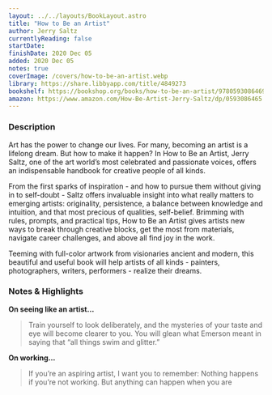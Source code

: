 ```yaml
---
layout: ../../layouts/BookLayout.astro
title: "How to Be an Artist"
author: Jerry Saltz
currentlyReading: false
startDate: 
finishDate: 2020 Dec 05
added: 2020 Dec 05
notes: true
coverImage: /covers/how-to-be-an-artist.webp
library: https://share.libbyapp.com/title/4849273
bookshelf: https://bookshop.org/books/how-to-be-an-artist/9780593086469
amazon: https://www.amazon.com/How-Be-Artist-Jerry-Saltz/dp/0593086465
---
```


### Description
Art has the power to change our lives. For many, becoming an artist is a lifelong dream. But how to make it happen? In How to Be an Artist, Jerry Saltz, one of the art world’s most celebrated and passionate voices, offers an indispensable handbook for creative people of all kinds.

From the first sparks of inspiration - and how to pursue them without giving in to self-doubt - Saltz offers invaluable insight into what really matters to emerging artists: originality, persistence, a balance between knowledge and intuition, and that most precious of qualities, self-belief. Brimming with rules, prompts, and practical tips, How to Be an Artist gives artists new ways to break through creative blocks, get the most from materials, navigate career challenges, and above all find joy in the work.

Teeming with full-color artwork from visionaries ancient and modern, this beautiful and useful book will help artists of all kinds - painters, photographers, writers, performers - realize their dreams.

### Notes & Highlights
**On seeing like an artist…**
> Train yourself to look deliberately, and the mysteries of your taste and eye will become clearer to you. You will glean what Emerson meant in saying that “all things swim and glitter.”

**On working…**
> If you’re an aspiring artist, I want you to remember: Nothing happens if you’re not working. But anything can happen when you are
